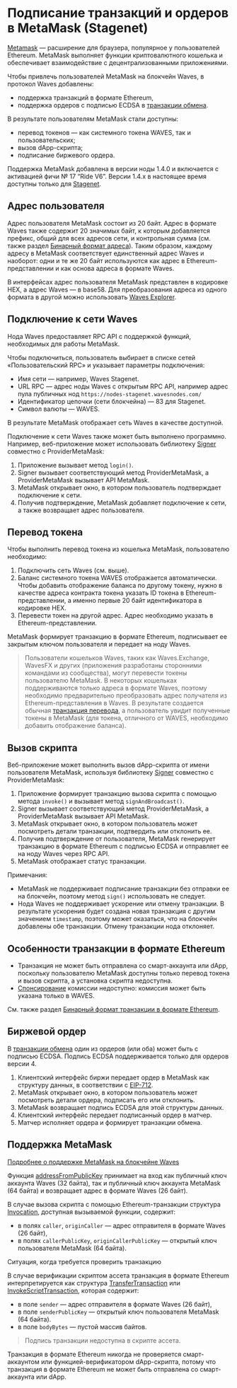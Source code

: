 # Подписание транзакций и ордеров в MetaMask (Stagenet)

[Metamask](https://metamask.io/) — расширение для браузера, популярное у пользователей Ethereum. MetaMask выполняет функции криптовалютного кошелька и обеспечивает взаимодействие с децентрализованными приложениями.

Чтобы привлечь пользователей MetaMask на блокчейн Waves, в протокол Waves добавлены:
* поддержка транзакций в формате Ethereum,
* поддержка ордеров с подписью ECDSA в [транзакции обмена](/ru/blockchain/transaction-type/exchange-transaction).

В результате пользователям MetaMask стали доступны:
* перевод токенов — как системного токена WAVES, так и пользовательских;
* вызов dApp-скрипта;
* подписание биржевого ордера.

Поддержка MetaMask добавлена в версии ноды 1.4.0 и включается с активацией фичи №&nbsp;17 “Ride V6”. Версии 1.4.x в настоящее время доступны только для [Stagenet](/ru/blockchain/blockchain-network/).

## Адрес пользователя

Адрес пользователя MetaMask состоит из 20 байт. Адрес в формате Waves также содержит 20 значимых байт, к которым добавляется префикс, общий для всех адресов сети, и контрольная сумма (см. также раздел [Бинарный формат адреса](/ru/blockchain/binary-format/address-binary-format)). Таким образом, каждому адресу в MetaMask соответствует единственный адрес Waves и наоборот: одни и те же 20 байт используются как адрес в Ethereum-представлении и как основа адреса в формате Waves.

В интерфейсах адрес пользователя MetaMask представлен в кодировке HEX, а адрес Waves — в base58. Для преобразования адреса из одного формата в другой можно использовать [Waves Explorer](/ru/ecosystem/waves-explorer/).

## Подключение к сети Waves

Нода Waves предоставляет RPC API с поддержкой функций, необходимых для работы MetaMask.

Чтобы подключиться, пользователь выбирает в списке сетей «Пользовательский RPC» и указывает параметры подключения:
* Имя сети — например, Waves Stagenet.
* URL RPC — адрес ноды Waves с открытым RPC API, например адрес пула публичных нод `https://nodes-stagenet.wavesnodes.com/`
* Идентификатор цепочки (сети блокчейна) — 83 для Stagenet.
* Символ валюты — WAVES.

В результате MetaMask отображает сеть Waves в качестве доступной.

Подключение к сети Waves также может быть выполнено программно. Например, веб-приложение может использовать библиотеку [Signer](/ru/building-apps/waves-api-and-sdk/client-libraries/signer) совместно с ProviderMetaMask: 
1. Приложение вызывает метод `login()`.
2. Signer вызывает соответствующий метод ProviderMetaMask, а ProviderMetaMask вызывает API MetaMask.
3. MetaMask открывает окно, в котором пользователь подтверждает подключение к сети.
4. Получив подтверждение, MetaMask добавляет подключение к сети, а также возвращает адрес пользователя.

## Перевод токена

Чтобы выполнить перевод токена из кошелька MetaMask, пользователю необходимо:

1. Подключить сеть Waves (см. выше).
2. Баланс системного токена WAVES отображается автоматически. Чтобы добавить отображение баланса по другому токену, нужно в качестве адреса контракта токена указать ID токена в Ethereum-представлении, а именно первые 20 байт идентификатора в кодировке HEX.
3. Перевести токен на другой адрес. Адрес необходимо указать в Ethereum-представлении.

MetaMask формирует транзакцию в формате Ethereum, подписывает ее закрытым ключом пользователя и передает на ноду Waves.

> Пользователи кошельков Waves, таких как Waves.Exchange, WavesFX и других (приложения разработаны сторонними командами из сообщества), могут перевести токены пользователю MetaMask. В некоторых кошельках поддерживаются только адреса в формате Waves, поэтому необходимо предварительно преобразовать адрес получателя из Ethereum-представления в Waves. В результате создается обычная [транзакция перевода](/ru/blockchain/transaction-type/transfer-transaction), а пользователь увидит полученные токены в MetaMask (для токена, отличного от WAVES, необходимо добавить отображение баланса).

## Вызов скрипта

Веб-приложение может выполнить вызов dApp-скрипта от имени пользователя MetaMask, используя библиотеку [Signer](/ru/building-apps/waves-api-and-sdk/client-libraries/signer) совместно с ProviderMetaMask:

1. Приложение формирует транзакцию вызова скрипта c помощью метода `invoke()` и вызывает метод `signAndBroadcast()`.
2. Signer вызывает соответствующий метод ProviderMetaMask, а ProviderMetaMask вызывает API MetaMask.
3. MetaMask открывает окно, в котором пользователь может посмотреть детали транзакции, подтвердить или отклонить ее.
4. Получив подтверждение от пользователя, MetaMask генерирует транзакцию в формате Ethereum c подписью ECDSA и отправляет ее на ноду Waves через RPC API.
5. MetaMask отображает статус транзакции.

Примечания:
- MetaMask не поддерживает подписание транзакции без отправки ее на блокчейн, поэтому метод `sign()` использовать не следует.
- Нода Waves не поддерживает ускорение или отмену транзакции. В результате ускорения будет создана новая транзакция с другим значением `timestamp`, поэтому может оказаться, что на блокчейн добавлены обе транзакции. Отмену транзакции нода отклоняет.

## Особенности транзакции в формате Ethereum

* Транзакция не может быть отправлена со смарт-аккаунта или dApp, поскольку пользователю MetaMask доступны только перевод токена и вызов скрипта, а установка скрипта недоступна.
* [Cпонсирование](/ru/blockchain/waves-protocol/sponsored-fee) комиссии недоступно: комиссия может быть указана только в WAVES.

См. также раздел [Бинарный формат транзакции в формате Ethereum](/ru/blockchain/binary-format/transaction-binary-format/ethereum-transaction-binary-format).

## Биржевой ордер

В [транзакции обмена](/ru/blockchain/transaction-type/exchange-transaction) один из ордеров (или оба) может быть с подписью ECDSA. Подпись ECDSA поддерживается только для ордеров версии 4.

1. Клиентский интерфейс биржи передает ордер в MetaMask как структуру данных, в соответствии с [EIP-712](https://eips.ethereum.org/EIPS/eip-712).
2. MetaMask открывает окно, в котором пользователь может посмотреть детали ордера, подписать его или отклонить.
3. MetaMask возвращает подпись ECDSA для этой структуры данных.
4. Клиентский интерфейс передает подписанный ордер в матчер.
5. Матчер исполняет ордера и формирует транзакции обмена.

## Поддержка MetaMask

[Подробнее о поддержке MetaMask на блокчейне Waves](/ru/keep-in-touch/metamask)

Функция [addressFromPublicKey](/ru/ride/v6/functions/built-in-functions/converting-functions#addressfrompublickey-bytevector-address) принимает на вход как публичный ключ аккаунта Waves (32 байта), так и публичный ключ аккаунта MetaMask (64 байта) и возвращает адрес в формате Waves (26 байт).

В случае вызова скрипта с помощью Ethereum-транзакции структура [Invocation](/ru/ride/structures/common-structures/invocation), доступная вызываемой функции, содержит:
- в полях `caller`, `originCaller` — адрес отправителя в формате Waves (26 байт),
- в полях `callerPublicKey`, `originCallerPublicKey` — открытый ключ пользователя MetaMask (64 байта).

Ситуация, когда требуется проверить транзакцию 

В случае верификации скриптом ассета транзакция в формате Ethereum интерпретируется как структура [TransferTransaction](/ru/ride/structures/transaction-structures/transfer-transaction) или [InvokeScriptTransaction](/ru/ride/structures/transaction-structures/invoke-script-transaction), которая содержит:
- в поле `sender` — адрес отправителя в формате Waves (26 байт),
- в поле `senderPublicKey` — открытый ключ пользователя MetaMask (64 байта).
- в поле `bodyBytes` — пустой массив байтов.

> Подпись транзакции недоступна в скрипте ассета.

Транзакция в формате Ethereum никогда не проверяется смарт-аккаунтом или функцией-верификатором dApp-скрипта, потому что транзакция в формате Ethereum не может быть отправлена со смарт-аккаунта или dApp.
